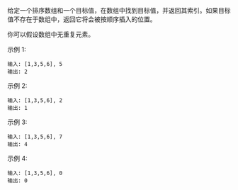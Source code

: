给定一个排序数组和一个目标值，在数组中找到目标值，并返回其索引。如果目标值不存在于数组中，返回它将会被按顺序插入的位置。

你可以假设数组中无重复元素。

示例 1:

    输入: [1,3,5,6], 5
    输出: 2
示例 2:

    输入: [1,3,5,6], 2
    输出: 1
示例 3:

    输入: [1,3,5,6], 7
    输出: 4
示例 4:
    
    输入: [1,3,5,6], 0
    输出: 0